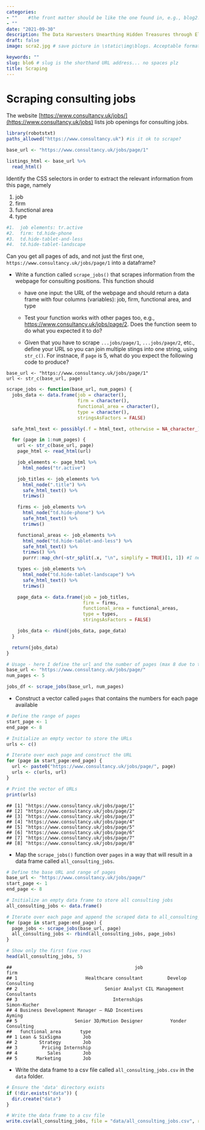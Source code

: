 ```yaml
---
categories:  
- ""    #the front matter should be like the one found in, e.g., blog2.md. It cannot be like the normal Rmd we used
- ""
date: "2021-09-30"
description: The Data Harvesters Unearthing Hidden Treasures through Elegant Web Scraping # the title that will show up once someone gets to this page
draft: false
image: scra2.jpg # save picture in \static\img\blogs. Acceptable formats= jpg, jpeg, or png . Your iPhone pics wont work

keywords: ""
slug: blo6 # slug is the shorthand URL address... no spaces plz
title: Scraping 
---
```

  









# Scraping consulting jobs

The website [https://www.consultancy.uk/jobs/](https://www.consultancy.uk/jobs) lists job openings for consulting jobs.


```r
library(robotstxt)
paths_allowed("https://www.consultancy.uk") #is it ok to scrape?

base_url <- "https://www.consultancy.uk/jobs/page/1"

listings_html <- base_url %>%
  read_html()
```

Identify the CSS selectors in order to extract the relevant information from this page, namely

1.  job
2.  firm
3.  functional area
4.  type


```r
#1.  job elements: tr.active
#2.  firm: td.hide-phone
#3.  td.hide-tablet-and-less
#4.  td.hide-tablet-landscape
```


Can you get all pages of ads, and not just the first one, `https://www.consultancy.uk/jobs/page/1` into a dataframe?

-   Write a function called `scrape_jobs()` that scrapes information from the webpage for consulting positions. This function should

    -   have one input: the URL of the webpage and should return a data frame with four columns (variables): job, firm, functional area, and type

    -   Test your function works with other pages too, e.g., <https://www.consultancy.uk/jobs/page/2>. Does the function seem to do what you expected it to do?

    -   Given that you have to scrape `...jobs/page/1`, `...jobs/page/2`, etc., define your URL so you can join multiple stings into one string, using `str_c()`. For instnace, if `page` is 5, what do you expect the following code to produce?

```         
base_url <- "https://www.consultancy.uk/jobs/page/1"
url <- str_c(base_url, page)
```


```r
scrape_jobs <- function(base_url, num_pages) {
  jobs_data <- data.frame(job = character(),
                          firm = character(),
                          functional_area = character(),
                          type = character(),
                          stringsAsFactors = FALSE)

  safe_html_text <- possibly(.f = html_text, otherwise = NA_character_)

  for (page in 1:num_pages) {
    url <- str_c(base_url, page)
    page_html <- read_html(url)

    job_elements <- page_html %>%
      html_nodes("tr.active")

    job_titles <- job_elements %>%
      html_node(".title") %>%
      safe_html_text() %>%
      trimws()

    firms <- job_elements %>%
      html_node("td.hide-phone") %>%
      safe_html_text() %>%
      trimws()

    functional_areas <- job_elements %>%
      html_node("td.hide-tablet-and-less") %>%
      safe_html_text() %>%
      trimws() %>%
      purrr::map_chr(~str_split(.x, "\n", simplify = TRUE)[1, 1]) #I need only the first element

    types <- job_elements %>%
      html_node("td.hide-tablet-landscape") %>%
      safe_html_text() %>%
      trimws()

    page_data <- data.frame(job = job_titles,
                            firm = firms,
                            functional_area = functional_areas,
                            type = types,
                            stringsAsFactors = FALSE)

    jobs_data <- rbind(jobs_data, page_data)
  }

  return(jobs_data)
}

# Usage - here I define the url and the number of pages (max 8 due to the page)
base_url <- "https://www.consultancy.uk/jobs/page/"
num_pages <- 5

jobs_df <- scrape_jobs(base_url, num_pages)
```

-   Construct a vector called `pages` that contains the numbers for each page available


```r
# Define the range of pages
start_page <- 1
end_page <- 8

# Initialize an empty vector to store the URLs
urls <- c()

# Iterate over each page and construct the URL
for (page in start_page:end_page) {
  url <- paste0("https://www.consultancy.uk/jobs/page/", page)
  urls <- c(urls, url)
}

# Print the vector of URLs
print(urls)
```

```
## [1] "https://www.consultancy.uk/jobs/page/1"
## [2] "https://www.consultancy.uk/jobs/page/2"
## [3] "https://www.consultancy.uk/jobs/page/3"
## [4] "https://www.consultancy.uk/jobs/page/4"
## [5] "https://www.consultancy.uk/jobs/page/5"
## [6] "https://www.consultancy.uk/jobs/page/6"
## [7] "https://www.consultancy.uk/jobs/page/7"
## [8] "https://www.consultancy.uk/jobs/page/8"
```


-   Map the `scrape_jobs()` function over `pages` in a way that will result in a data frame called `all_consulting_jobs`.


```r
# Define the base URL and range of pages
base_url <- "https://www.consultancy.uk/jobs/page/"
start_page <- 1
end_page <- 8

# Initialize an empty data frame to store all consulting jobs
all_consulting_jobs <- data.frame()

# Iterate over each page and append the scraped data to all_consulting_jobs
for (page in start_page:end_page) {
  page_jobs <- scrape_jobs(base_url, page)
  all_consulting_jobs <- rbind(all_consulting_jobs, page_jobs)
}

# Show only the first five rows
head(all_consulting_jobs, 5)
```

```
##                                             job                       firm
## 1                         Healthcare consultant         Develop Consulting
## 2                                Senior Analyst CIL Management Consultants
## 3                                   Internships               Simon-Kucher
## 4 Business Development Manager – R&D Incentives                     Ayming
## 5                     Senior 3D/Motion Designer          Yonder Consulting
##   functional_area       type
## 1 Lean & SixSigma        Job
## 2        Strategy        Job
## 3         Pricing Internship
## 4           Sales        Job
## 5       Marketing        Job
```


-   Write the data frame to a csv file called `all_consulting_jobs.csv` in the `data` folder.


```r
# Ensure the 'data' directory exists
if (!dir.exists("data")) {
  dir.create("data")
}

# Write the data frame to a csv file
write.csv(all_consulting_jobs, file = "data/all_consulting_jobs.csv", row.names = FALSE)
```
